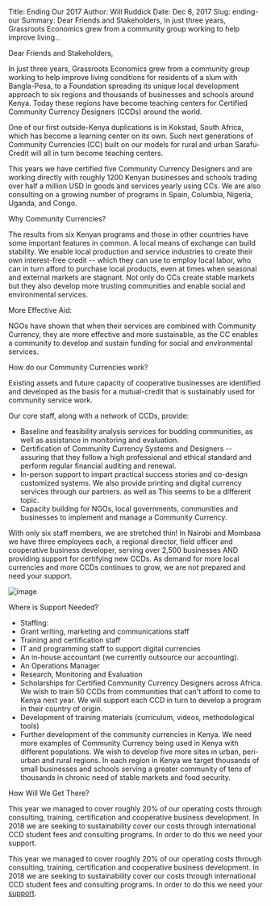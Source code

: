Title: Ending Our 2017
Author: Will Ruddick
Date: Dec 8, 2017
Slug: ending-our
Summary: Dear Friends and Stakeholders, In just three years, Grassroots Economics grew from a community group working to help improve living...

Dear Friends and Stakeholders,

In just three years, Grassroots Economics grew from a community group
working to help improve living conditions for residents of a slum with
Bangla-Pesa, to a Foundation spreading its unique local development
approach to six regions and thousands of businesses and schools around
Kenya. Today these regions have become teaching centers for Certified
Community Currency Designers (CCDs) around the world.

One of our first outside-Kenya duplications is in Kokstad, South Africa,
which has become a learning center on its own. Such next generations of
Community Currencies (CC) built on our models for rural and urban
Sarafu-Credit will all in turn become teaching centers.

This years we have certified five Community Currency Designers and are
working directly with roughly 1200 Kenyan businesses and schools trading
over half a million USD in goods and services yearly using CCs. We are
also consulting on a growing number of programs in Spain, Columbia,
Nigeria, Uganda, and Congo.

Why Community Currencies?

The results from six Kenyan programs and those in other countries have
some important features in common. A local means of exchange can build
stability. We enable local production and service industries to create
their own interest-free credit -- which they can use to employ local
labor, who can in turn afford to purchase local products, even at times
when seasonal and external markets are stagnant. Not only do CCs create
stable markets but they also develop more trusting communities and
enable social and environmental services.

More Effective Aid:

NGOs have shown that when their services are combined with Community
Currency, they are more effective and more sustainable, as the CC
enables a community to develop and sustain funding for social and
environmental services.

How do our Community Currencies work?

Existing assets and future capacity of cooperative businesses are
identified and developed as the basis for a mutual-credit that is
sustainably used for community service work.

Our core staff, along with a network of CCDs, provide:

- Baseline and feasibility analysis services for budding communities,
  as well as assistance in monitoring and evaluation.
- Certification of Community Currency Systems and Designers --
  assuring that they follow a high professional and ethical standard
  and perform regular financial auditing and renewal.
- In-person support to impart practical success stories and co-design
  customized systems. We also provide printing and digital currency
  services through our partners. as well as This seems to be a
  different topic.
- Capacity building for NGOs, local governments, communities and
  businesses to implement and manage a Community Currency.

With only six staff members, we are stretched thin! In Nairobi and
Mombasa we have three employees each, a regional director, field officer
and cooperative business developer, serving over 2,500 businesses AND
providing support for certifying new CCDs. As demand for more local
currencies and more CCDs continues to grow, we are not prepared and need
your support.

![image](images/blog/ending-our1.webp)

Where is Support Needed?

- Staffing:
- Grant writing, marketing and communications staff
- Training and certification staff
- IT and programming staff to support digital currencies
- An in-house accountant (we currently outsource our accounting).
- An Operations Manager
- Research, Monitoring and Evaluation
- Scholarships for Certified Community Currency Designers across
  Africa. We wish to train 50 CCDs from communities that can't afford
  to come to Kenya next year. We will support each CCD in turn to
  develop a program in their country of origin.
- Development of training materials (curriculum, videos,
  methodological tools)
- Further development of the community currencies in Kenya. We need
  more examples of Community Currency being used in Kenya with
  different populations. We wish to develop five more sites in urban,
  peri-urban and rural regions. In each region in Kenya we target
  thousands of small businesses and schools serving a greater
  community of tens of thousands in chronic need of stable markets and
  food security.

How Will We Get There?

This year we managed to cover roughly 20% of our operating costs through
consulting, training, certification and cooperative business
development. In 2018 we are seeking to sustainability cover our costs
through international CCD student fees and consulting programs. In order
to do this we need your support.

This year we managed to cover roughly 20% of our operating costs through
consulting, training, certification and cooperative business
development. In 2018 we are seeking to sustainability cover our costs
through international CCD student fees and consulting programs. In order
to do this we need your
[support](https://www.grassrootseconomics.org/pages/get-involved.html).


